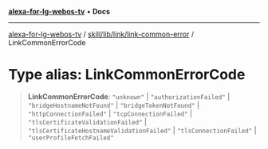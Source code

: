 [**alexa-for-lg-webos-tv**](../../../../../README.md) • **Docs**

***

[alexa-for-lg-webos-tv](../../../../../modules.md) / [skill/lib/link/link-common-error](../README.md) / LinkCommonErrorCode

# Type alias: LinkCommonErrorCode

> **LinkCommonErrorCode**: `"unknown"` \| `"authorizationFailed"` \| `"bridgeHostnameNotFound"` \| `"bridgeTokenNotFound"` \| `"httpConnectionFailed"` \| `"tcpConnectionFailed"` \| `"tlsCertificateValidationFailed"` \| `"tlsCertificateHostnameValidationFailed"` \| `"tlsConnectionFailed"` \| `"userProfileFetchFailed"`
